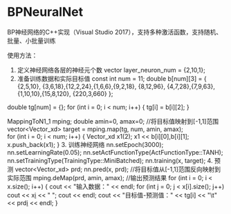 # BPNeuralNet
BP神经网络的C++实现（Visual Studio 2017），支持多种激活函数，支持随机、批量、小批量训练

使用方法：
1. 定义神经网络各层的神经元个数
  vector<int> layer_neuron_num = {2,10,1};
2. 准备训练数据和实际目标值
  const int num = 11;
  double b[num][3] = { {2,5,10}, {3,6,18},{12,2,24},{1,6,6},{9,2,18},
			{8,12,96}, {4,7,28},{7,9,63},{1,10,10},{15,8,120},
			{220,3,660} };

  double tg[num] = {};
  for (int i = 0; i < num; i++) { tg[i] = b[i][2]; }

  MappingToN1_1 mping;
  double amin=0, amax=0;
  //将目标值映射到[-1,1]范围
  vector<Vector_xd> target = mping.map(tg, num, amin, amax);	
  for (int i = 0; i < num; i++) {
    Vector_xd x1(2); x1 << b[i][0],b[i][1]; x.push_back(x1);
  }
3. 训练神经网络
  nn.setEpoch(3000);
  nn.setLearningRate(0.05);
  nn.setActFunctionType(ActFunctionType::TANH);
  nn.setTrainingType(TrainingType::MiniBatched);
  nn.training(x, target);
 4. 预测
  vector<Vector_xd> prd;
  nn.pred(x, prd);
  //将目标值从[-1,1]范围反向映射到实际范围
  mping.deMap(prd, amin, amax);
  //输出预测结果
  for (int i = 0; i < x.size(); i++) {
    cout << "输入数据：" << endl;
    for (int j = 0; j < x[i].size(); j++)
      cout << x[i](j) << " ";
    cout << endl;
    cout << "目标值-预测值：" << tg[i] << "\t" << prd[i](0) << endl;
  }
  
 
